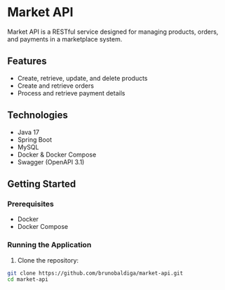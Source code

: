 # Market API

Market API is a RESTful service designed for managing products, orders, and payments in a marketplace system.

## Features

- Create, retrieve, update, and delete products
- Create and retrieve orders
- Process and retrieve payment details

## Technologies

- Java 17
- Spring Boot
- MySQL
- Docker & Docker Compose
- Swagger (OpenAPI 3.1)

## Getting Started

### Prerequisites

- Docker
- Docker Compose

### Running the Application

1. Clone the repository:

```bash
git clone https://github.com/brunobaldiga/market-api.git
cd market-api
